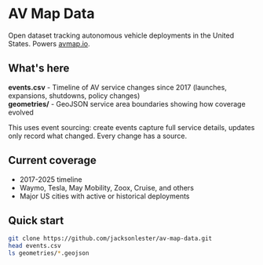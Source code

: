 # AV Map Data

Open dataset tracking autonomous vehicle deployments in the United States. Powers [avmap.io](https://avmap.io).

## What's here

**events.csv** - Timeline of AV service changes since 2017 (launches, expansions, shutdowns, policy changes)  
**geometries/** - GeoJSON service area boundaries showing how coverage evolved

This uses event sourcing: create events capture full service details, updates only record what changed. Every change has a source.

## Current coverage

- 2017-2025 timeline
- Waymo, Tesla, May Mobility, Zoox, Cruise, and others
- Major US cities with active or historical deployments

## Quick start
```bash
git clone https://github.com/jacksonlester/av-map-data.git
head events.csv
ls geometries/*.geojson
